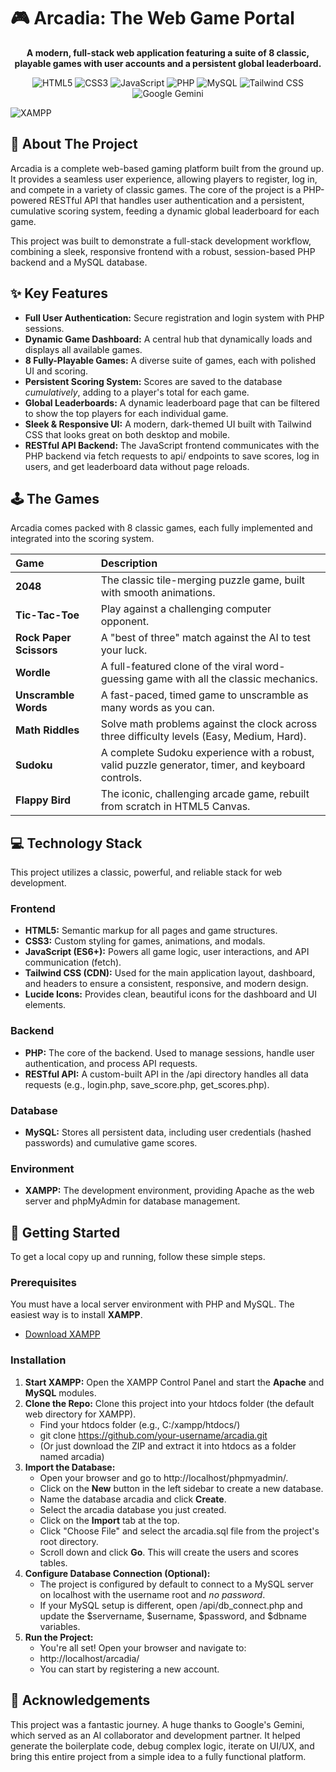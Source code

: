# **🎮 Arcadia: The Web Game Portal**

<p align="center">  
<strong>A modern, full-stack web application featuring a suite of 8 classic, playable games with user accounts and a persistent global leaderboard.</strong>  
</p>  
<p align="center"> 
<img src="https://img.shields.io/badge/HTML5-E34F26?style=for-the-badge&logo=html5&logoColor=white" alt="HTML5">  
<img src="https://img.shields.io/badge/CSS3-1572B6?style=for-the-badge&logo=css3&logoColor=white" alt="CSS3">  
<img src="https://img.shields.io/badge/JavaScript-323330?style=for-the-badge&logo=javascript&logoColor=F7DF1E" alt="JavaScript">  
<img src="https://img.shields.io/badge/PHP-777BB4?style=for-the-badge&logo=php&logoColor=white" alt="PHP">  
<img src="https://img.shields.io/badge/MySQL-4479A1?style=for-the-badge&logo=mysql&logoColor=white" alt="MySQL">  
<img src="https://img.shields.io/badge/Tailwind-38B2AC?style=for-the-badge&logo=tailwind-css&logoColor=white" alt="Tailwind CSS">  
<img src="https://img.shields.io/badge/Google%20Gemini-8E75B2?style=for-the-badge&logo=googlegemini&logoColor=white" alt="Google Gemini"> 
</p>  
<img src="https://img.shields.io/badge/Xampp-F37623?style=for-the-badge&logo=xampp&logoColor=white" alt="XAMPP"> 
<p align="center">  
<!--  
NOTE TO USER:  
It's highly recommended to add a screenshot of your project here!  
A great one would be the dashboard.png (like the one you sent me).  
You can add it like this:  
<img src="https." alt="Arcadia Game Dashboard">  
-->  
</p>

## **🌟 About The Project**

Arcadia is a complete web-based gaming platform built from the ground up. It provides a seamless user experience, allowing players to register, log in, and compete in a variety of classic games. The core of the project is a PHP-powered RESTful API that handles user authentication and a persistent, cumulative scoring system, feeding a dynamic global leaderboard for each game.

This project was built to demonstrate a full-stack development workflow, combining a sleek, responsive frontend with a robust, session-based PHP backend and a MySQL database.

## **✨ Key Features**

* **Full User Authentication:** Secure registration and login system with PHP sessions.  
* **Dynamic Game Dashboard:** A central hub that dynamically loads and displays all available games.  
* **8 Fully-Playable Games:** A diverse suite of games, each with polished UI and scoring.  
* **Persistent Scoring System:** Scores are saved to the database *cumulatively*, adding to a player's total for each game.  
* **Global Leaderboards:** A dynamic leaderboard page that can be filtered to show the top players for each individual game.  
* **Sleek & Responsive UI:** A modern, dark-themed UI built with Tailwind CSS that looks great on both desktop and mobile.  
* **RESTful API Backend:** The JavaScript frontend communicates with the PHP backend via fetch requests to api/ endpoints to save scores, log in users, and get leaderboard data without page reloads.

## **🕹️ The Games**

Arcadia comes packed with 8 classic games, each fully implemented and integrated into the scoring system.

| Game | Description |
| :---- | :---- |
| **2048** | The classic tile-merging puzzle game, built with smooth animations. |
| **Tic-Tac-Toe** | Play against a challenging computer opponent. |
| **Rock Paper Scissors** | A "best of three" match against the AI to test your luck. |
| **Wordle** | A full-featured clone of the viral word-guessing game with all the classic mechanics. |
| **Unscramble Words** | A fast-paced, timed game to unscramble as many words as you can. |
| **Math Riddles** | Solve math problems against the clock across three difficulty levels (Easy, Medium, Hard). |
| **Sudoku** | A complete Sudoku experience with a robust, valid puzzle generator, timer, and keyboard controls. |
| **Flappy Bird** | The iconic, challenging arcade game, rebuilt from scratch in HTML5 Canvas. |

## **💻 Technology Stack**

This project utilizes a classic, powerful, and reliable stack for web development.

### **Frontend**

* **HTML5:** Semantic markup for all pages and game structures.  
* **CSS3:** Custom styling for games, animations, and modals.  
* **JavaScript (ES6+):** Powers all game logic, user interactions, and API communication (fetch).  
* **Tailwind CSS (CDN):** Used for the main application layout, dashboard, and headers to ensure a consistent, responsive, and modern design.  
* **Lucide Icons:** Provides clean, beautiful icons for the dashboard and UI elements.

### **Backend**

* **PHP:** The core of the backend. Used to manage sessions, handle user authentication, and process API requests.  
* **RESTful API:** A custom-built API in the /api directory handles all data requests (e.g., login.php, save\_score.php, get\_scores.php).

### **Database**

* **MySQL:** Stores all persistent data, including user credentials (hashed passwords) and cumulative game scores.

### **Environment**

* **XAMPP:** The development environment, providing Apache as the web server and phpMyAdmin for database management.

## **🚀 Getting Started**

To get a local copy up and running, follow these simple steps.

### **Prerequisites**

You must have a local server environment with PHP and MySQL. The easiest way is to install **XAMPP**.

* [Download XAMPP](https://www.apachefriends.org/index.html)

### **Installation**

1. **Start XAMPP:** Open the XAMPP Control Panel and start the **Apache** and **MySQL** modules.  
2. **Clone the Repo:** Clone this project into your htdocs folder (the default web directory for XAMPP).  
   * Find your htdocs folder (e.g., C:/xampp/htdocs/)  
   * git clone https://github.com/your-username/arcadia.git  
   * (Or just download the ZIP and extract it into htdocs as a folder named arcadia)  
3. **Import the Database:**  
   * Open your browser and go to http://localhost/phpmyadmin/.  
   * Click on the **New** button in the left sidebar to create a new database.  
   * Name the database arcadia and click **Create**.  
   * Select the arcadia database you just created.  
   * Click on the **Import** tab at the top.  
   * Click "Choose File" and select the arcadia.sql file from the project's root directory.  
   * Scroll down and click **Go**. This will create the users and scores tables.  
4. **Configure Database Connection (Optional):**  
   * The project is configured by default to connect to a MySQL server on localhost with the username root and *no password*.  
   * If your MySQL setup is different, open /api/db\_connect.php and update the $servername, $username, $password, and $dbname variables.  
5. **Run the Project:**  
   * You're all set\! Open your browser and navigate to:  
   * http://localhost/arcadia/  
   * You can start by registering a new account.

## **🤝 Acknowledgements**

This project was a fantastic journey. A huge thanks to Google's Gemini, which served as an AI collaborator and development partner. It helped generate the boilerplate code, debug complex logic, iterate on UI/UX, and bring this entire project from a simple idea to a fully functional platform.